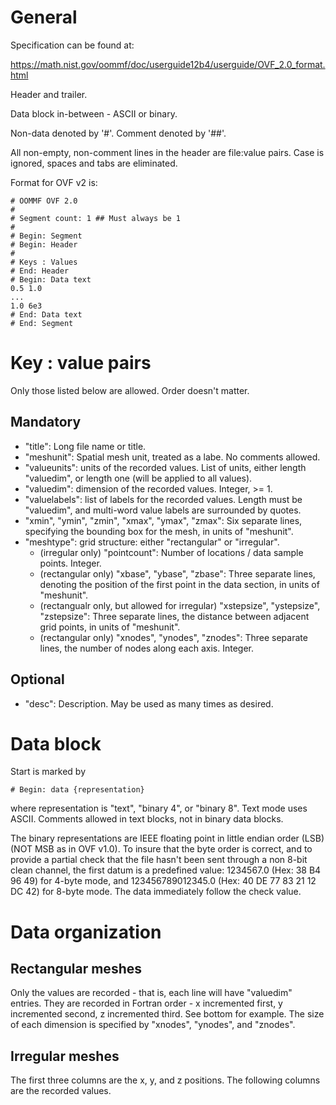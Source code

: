 # General

Specification can be found at:

https://math.nist.gov/oommf/doc/userguide12b4/userguide/OVF_2.0_format.html

Header and trailer.

Data block in-between - ASCII or binary.

Non-data denoted by '#'. Comment denoted by '##'.

All non-empty, non-comment lines in the header are file:value pairs.
Case is ignored, spaces and tabs are eliminated.

Format for OVF v2 is:

```
# OOMMF OVF 2.0
#
# Segment count: 1 ## Must always be 1
#
# Begin: Segment
# Begin: Header
#
# Keys : Values
# End: Header
# Begin: Data text
0.5 1.0
...
1.0 6e3
# End: Data text
# End: Segment
```

# Key : value pairs

Only those listed below are allowed. Order doesn't matter.

## Mandatory

- "title": Long file name or title.
- "meshunit": Spatial mesh unit, treated as a labe. No comments allowed.
- "valueunits": units of the recorded values. List of units, either length "valuedim", or length one (will be applied to all values).
- "valuedim": dimension of the recorded values. Integer, >= 1.
- "valuelabels": list of labels for the recorded values. Length must be "valuedim", and multi-word value labels are surrounded by quotes.
- "xmin", "ymin", "zmin", "xmax", "ymax", "zmax": Six separate lines, specifying the bounding box for the mesh, in units of "meshunit".
- "meshtype": grid structure: either "rectangular" or "irregular".
  - (irregular only) "pointcount": Number of locations / data sample points. Integer.
  - (rectangular only) "xbase", "ybase", "zbase": Three separate lines, denoting the position of the first point in the data section, in units of "meshunit".
  - (rectangualr only, but allowed for irregular) "xstepsize", "ystepsize", "zstepsize": Three separate lines, the distance between adjacent grid points, in units of "meshunit".
  - (rectangular only) "xnodes", "ynodes", "znodes": Three separate lines, the number of nodes along each axis. Integer.

## Optional

- "desc": Description. May be used as many times as desired.

# Data block

Start is marked by

```
# Begin: data {representation}
```

where representation is "text", "binary 4", or "binary 8". Text mode uses ASCII. Comments allowed in text blocks, not in binary data blocks.

The binary representations are IEEE floating point in little endian order (LSB) (NOT MSB as in OVF v1.0).
To insure that the byte order is correct, and to provide a partial check that the file hasn't been sent through a non 8-bit clean channel,
the first datum is a predefined value: 1234567.0 (Hex: 38 B4 96 49) for 4-byte mode, and 123456789012345.0 (Hex: 40 DE 77 83 21 12 DC 42) for 8-byte mode.
The data immediately follow the check value.

# Data organization

## Rectangular meshes

Only the values are recorded - that is, each line will have "valuedim" entries.
They are recorded in Fortran order - x incremented first, y incremented second, z incremented third. See bottom for example.
The size of each dimension is specified by "xnodes", "ynodes", and "znodes".

## Irregular meshes

The first three columns are the x, y, and z positions. The following columns are the recorded values.
